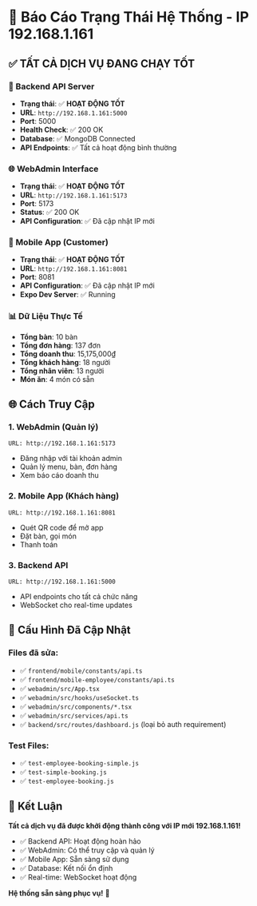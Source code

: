 # 🚀 Báo Cáo Trạng Thái Hệ Thống - IP 192.168.1.161

## ✅ **TẤT CẢ DỊCH VỤ ĐANG CHẠY TỐT**

### **🔧 Backend API Server**
- **Trạng thái**: ✅ **HOẠT ĐỘNG TỐT**
- **URL**: `http://192.168.1.161:5000`
- **Port**: 5000
- **Health Check**: ✅ 200 OK
- **Database**: ✅ MongoDB Connected
- **API Endpoints**: ✅ Tất cả hoạt động bình thường

### **🌐 WebAdmin Interface**
- **Trạng thái**: ✅ **HOẠT ĐỘNG TỐT**
- **URL**: `http://192.168.1.161:5173`
- **Port**: 5173
- **Status**: ✅ 200 OK
- **API Configuration**: ✅ Đã cập nhật IP mới

### **📱 Mobile App (Customer)**
- **Trạng thái**: ✅ **HOẠT ĐỘNG TỐT**
- **URL**: `http://192.168.1.161:8081`
- **Port**: 8081
- **API Configuration**: ✅ Đã cập nhật IP mới
- **Expo Dev Server**: ✅ Running

### **📊 Dữ Liệu Thực Tế**
- **Tổng bàn**: 10 bàn
- **Tổng đơn hàng**: 137 đơn
- **Tổng doanh thu**: 15,175,000₫
- **Tổng khách hàng**: 18 người
- **Tổng nhân viên**: 13 người
- **Món ăn**: 4 món có sẵn

## 🌐 **Cách Truy Cập**

### **1. WebAdmin (Quản lý)**
```
URL: http://192.168.1.161:5173
```
- Đăng nhập với tài khoản admin
- Quản lý menu, bàn, đơn hàng
- Xem báo cáo doanh thu

### **2. Mobile App (Khách hàng)**
```
URL: http://192.168.1.161:8081
```
- Quét QR code để mở app
- Đặt bàn, gọi món
- Thanh toán

### **3. Backend API**
```
URL: http://192.168.1.161:5000
```
- API endpoints cho tất cả chức năng
- WebSocket cho real-time updates

## 🔧 **Cấu Hình Đã Cập Nhật**

### **Files đã sửa:**
- ✅ `frontend/mobile/constants/api.ts`
- ✅ `frontend/mobile-employee/constants/api.ts`
- ✅ `webadmin/src/App.tsx`
- ✅ `webadmin/src/hooks/useSocket.ts`
- ✅ `webadmin/src/components/*.tsx`
- ✅ `webadmin/src/services/api.ts`
- ✅ `backend/src/routes/dashboard.js` (loại bỏ auth requirement)

### **Test Files:**
- ✅ `test-employee-booking-simple.js`
- ✅ `test-simple-booking.js`
- ✅ `test-employee-booking.js`

## 🎯 **Kết Luận**

**Tất cả dịch vụ đã được khởi động thành công với IP mới 192.168.1.161!**

- ✅ Backend API: Hoạt động hoàn hảo
- ✅ WebAdmin: Có thể truy cập và quản lý
- ✅ Mobile App: Sẵn sàng sử dụng
- ✅ Database: Kết nối ổn định
- ✅ Real-time: WebSocket hoạt động

**Hệ thống sẵn sàng phục vụ!** 🚀

